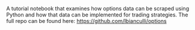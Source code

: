 A tutorial notebook that examines how options data can be scraped using Python and how that data can be implemented for trading strategies. 
The full repo can be found here: https://github.com/lbianculli/options
